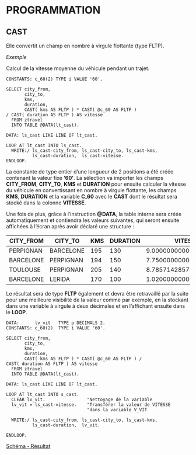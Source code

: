 # **PROGRAMMATION**

## **CAST**

Elle convertit un champ en nombre à virgule flottante (type FLTP).

_Exemple_

Calcul de la vitesse moyenne du véhicule pendant un trajet.

```ABAP
CONSTANTS: c_60(2) TYPE i VALUE '60'.

SELECT city_from,
       city_to,
       kms,
       duration,
       CAST( kms AS FLTP ) * CAST( @c_60 AS FLTP )
/ CAST( duration AS FLTP ) AS vitesse
  FROM ztravel
  INTO TABLE @DATA(lt_cast).

DATA: ls_cast LIKE LINE OF lt_cast.

LOOP AT lt_cast INTO ls_cast.
  WRITE:/ ls_cast-city_from, ls_cast-city_to, ls_cast-kms,
          ls_cast-duration,  ls_cast-vitesse.
ENDLOOP.
```

La constante de type entier d’une longueur de 2 positions a été créée contenant la valeur fixe **’60’**. La sélection va importer les champs **CITY_FROM**, **CITY_TO**, **KMS** et **DURATION** pour ensuite calculer la vitesse du véhicule en convertissant en nombre à virgule flottante, les champs **KMS**, **DURATION** et la variable **C_60** avec le **CAST** dont le résultat sera stocké dans la colonne **VITESSE**.

Une fois de plus, grâce à l’instruction **@DATA**, la table interne sera créée automatiquement et contiendra les valeurs suivantes, qui seront ensuite affichées à l’écran après avoir déclaré une structure :

| **CITY_FROM** | **CITY_TO** | **KMS** | **DURATION** | **VITESSE**            |
| ------------- | ----------- | ------- | ------------ | ---------------------- |
| PERPIGNAN     | BARCELONE   | 195     | 130          | 9.0000000000000000E+01 |
| BARCELONE     | PERPIGNAN   | 194     | 150          | 7.7500000000000000E+01 |
| TOULOUSE      | PERPIGNAN   | 205     | 140          | 8.7857142857142847E+01 |
| BARCELONE     | LERIDA      | 170     | 100          | 1.02000000000000000+02 |

Le résultat sera de type **FLTP** également et devra être retravaillé par la suite pour une meilleure visibilité de la valeur comme par exemple, en la stockant dans une variable à virgule à deux décimales et en l’affichant ensuite dans le **LOOP**.

```ABAP
DATA:      lv_vit   TYPE p DECIMALS 2.
CONSTANTS: c_60(2)  TYPE i VALUE '60'.

SELECT city_from,
       city_to,
       kms,
       duration,
       CAST( kms AS FLTP ) * CAST( @c_60 AS FLTP ) /
CAST( duration AS FLTP ) AS vitesse
  FROM ztravel
  INTO TABLE @DATA(lt_cast).

DATA: ls_cast LIKE LINE OF lt_cast.

LOOP AT lt_cast INTO s_cast.
  CLEAR lv_vit.                "Nettoyage de la variable
  lv_vit = ls_cast-vitesse.    "Transférer la valeur de VITESSE
                               "dans la variable V_VIT

  WRITE:/ ls_cast-city_from, ls_cast-city_to, ls_cast-kms,
          ls_cast-duration,  lv_vit.

ENDLOOP.
```

[Schéma - Résultat](https://drive.google.com/file/d/1b-aB1OndZ9ofhbqFv2V1ufI38ixZJUn3/view?usp=share_link)
